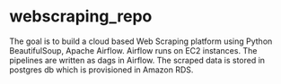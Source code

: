 # webscraping_repo
The goal is to build a cloud based Web Scraping platform using Python BeautifulSoup, Apache Airflow.
Airflow runs on EC2 instances. The pipelines are written as dags in Airflow.
The scraped data is stored in postgres db which is provisioned in Amazon RDS.
